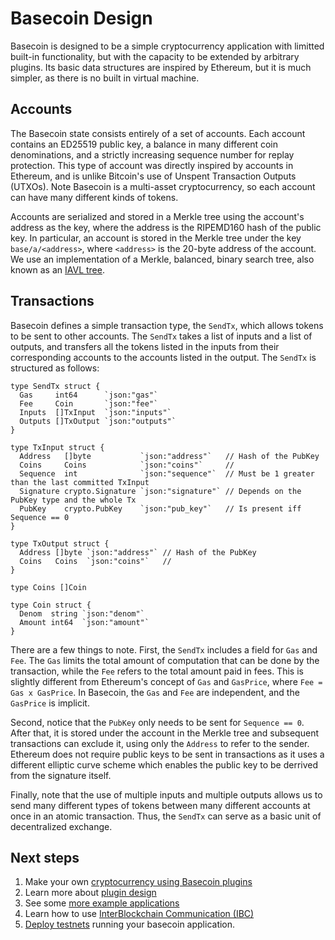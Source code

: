 # Basecoin Design

Basecoin is designed to be a simple cryptocurrency application with limitted built-in functionality,
but with the capacity to be extended by arbitrary plugins.
Its basic data structures are inspired by Ethereum, but it is much simpler, as there is no built in virtual machine.

## Accounts

The Basecoin state consists entirely of a set of accounts.
Each account contains an ED25519 public key,
a balance in many different coin denominations,
and a strictly increasing sequence number for replay protection.
This type of account was directly inspired by accounts in Ethereum,
and is unlike Bitcoin's use of Unspent Transaction Outputs (UTXOs).
Note Basecoin is a multi-asset cryptocurrency, so each account can have many different kinds of tokens.

Accounts are serialized and stored in a Merkle tree using the account's address as the key,
where the address is the RIPEMD160 hash of the public key.
In particular, an account is stored in the Merkle tree under the key `base/a/<address>`, 
where `<address>` is the 20-byte address of the account.
We use an implementation of a Merkle, balanced, binary search tree, also known as an [IAVL tree](https://github.com/tendermint/go-merkle).

## Transactions

Basecoin defines a simple transaction type, the `SendTx`, which allows tokens to be sent to other accounts.
The `SendTx` takes a list of inputs and a list of outputs,
and transfers all the tokens listed in the inputs from their corresponding accounts to the accounts listed in the output.
The `SendTx` is structured as follows:

```
type SendTx struct {
  Gas     int64      `json:"gas"` 
  Fee     Coin       `json:"fee"` 
  Inputs  []TxInput  `json:"inputs"`
  Outputs []TxOutput `json:"outputs"`
}

type TxInput struct {
  Address   []byte           `json:"address"`   // Hash of the PubKey
  Coins     Coins            `json:"coins"`     //
  Sequence  int              `json:"sequence"`  // Must be 1 greater than the last committed TxInput
  Signature crypto.Signature `json:"signature"` // Depends on the PubKey type and the whole Tx
  PubKey    crypto.PubKey    `json:"pub_key"`   // Is present iff Sequence == 0
}

type TxOutput struct {
  Address []byte `json:"address"` // Hash of the PubKey
  Coins   Coins  `json:"coins"`   //
}

type Coins []Coin

type Coin struct {
  Denom  string `json:"denom"`
  Amount int64  `json:"amount"`
}

```

There are a few things to note. First, the `SendTx` includes a field for `Gas` and `Fee`. 
The `Gas` limits the total amount of computation that can be done by the transaction,
while the `Fee` refers to the total amount paid in fees. 
This is slightly different from Ethereum's concept of `Gas` and `GasPrice`,
where `Fee = Gas x GasPrice`. In Basecoin, the `Gas` and `Fee` are independent,
and the `GasPrice` is implicit.

Second, notice that the `PubKey` only needs to be sent for `Sequence == 0`. 
After that, it is stored under the account in the Merkle tree and subsequent transactions can exclude it, 
using only the `Address` to refer to the sender. Ethereum does not require public keys to be sent in transactions
as it uses a different elliptic curve scheme which enables the public key to be derrived from the signature itself.

Finally, note that the use of multiple inputs and multiple outputs allows us to send many different types of tokens between many different accounts
at once in an atomic transaction. Thus, the `SendTx` can serve as a basic unit of decentralized exchange.

## Next steps

1. Make your own [cryptocurrency using Basecoin plugins](example-counter.md)
1. Learn more about [plugin design](plugin-design.md)
1. See some [more example applications](more-examples.md)
1. Learn how to use [InterBlockchain Communication (IBC)](ibc.md)
1. [Deploy testnets](deployment.md) running your basecoin application.
